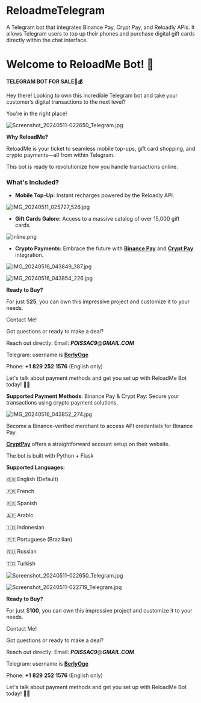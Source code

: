 # ReloadmeTelegram
A Telegram bot that integrates Binance Pay, Crypt Pay, and Reloadly APIs. It allows Telegram users to top up their phones and purchase digital gift cards directly within the chat interface.


# Welcome to ReloadMe Bot! 🚀

**TELEGRAM BOT FOR SALE🤖💰**

Hey there! Looking to own this incredible Telegram bot and take your customer’s digital transactions to the next level?

You're in the right place!

![Screenshot_20240511-022650_Telegram.jpg](Screenshots/Screenshot_20240511-022650_Telegram.jpg)

**Why ReloadMe?**

ReloadMe is your ticket to seamless mobile top-ups, gift card shopping, and crypto payments—all from within Telegram.

This bot is ready to revolutionize how you handle transactions online.

### **What's Included?**

- **Mobile Top-Up:** Instant recharges powered by the Reloadly API.

![IMG_20240511_025727_526.jpg](Screenshots/IMG_20240511_025727_526.jpg)

- **Gift Cards Galore:** Access to a massive catalog of over 15,000 gift cards.

![inline.png](Screenshots/inline.png)

- **Crypto Payments:** Embrace the future with **[Binance Pay](https://www.reloadly.com/)** and **[Crypt Pay](https://cryptpay.io/)** integration.

![IMG_20240516_043849_387.jpg](Screenshots/IMG_20240516_043849_387.jpg)

![IMG_20240516_043854_226.jpg](Screenshots/IMG_20240516_043854_226.jpg)

**Ready to Buy?**

For just $**25**, you can own this impressive project and customize it to your needs.

Contact Me!

Got questions or ready to make a deal?

Reach out directly:
Email: ***POISSAC9***@***GMAIL***.***COM***

Telegram: username is **[BerlyOge](https://t.me/BerlyOge)**

Phone: **+1** **829** **252** **1576** (English only)

Let's talk about payment methods and get you set up with ReloadMe Bot today! 💬🌟

**Supported Payment Methods**: Binance Pay & Crypt Pay: Secure your transactions using crypto payment solutions.

![IMG_20240516_043852_274.jpg](Screenshots/IMG_20240516_043852_274.jpg)

Become a Binance-verified merchant to access API credentials for Binance Pay.

**[CryptPay](https://cryptpay.io/)** offers a straightforward account setup on their website.

The bot is built with Python + Flask

**Supported Languages:**

🇬🇧 English (Default)

🇫🇷 French

🇪🇸 Spanish

🇦🇪 Arabic

🇮🇩 Indonesian

🇵🇹 Portuguese (Brazilian)

🇷🇺 Russian

🇹🇷 Turkish

![Screenshot_20240511-022650_Telegram.jpg](Screenshots/Screenshot_20240511-022650_Telegram%201.jpg)

![Screenshot_20240511-022719_Telegram.jpg](Screenshots/Screenshot_20240511-022719_Telegram.jpg)


**Ready to Buy?**

For just $**100**, you can own this impressive project and customize it to your needs.

Contact Me!

Got questions or ready to make a deal?

Reach out directly:
Email: ***POISSAC9***@***GMAIL***.***COM***

Telegram: username is **[BerlyOge](https://t.me/BerlyOge)**

Phone: **+1** **829** **252** **1576** (English only)

Let's talk about payment methods and get you set up with ReloadMe Bot today! 💬🌟
